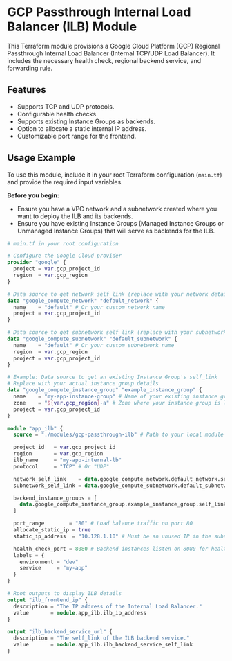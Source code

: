 # GCP Passthrough Internal Load Balancer (ILB) Module

This Terraform module provisions a Google Cloud Platform (GCP) Regional Passthrough Internal Load Balancer (Internal TCP/UDP Load Balancer). It includes the necessary health check, regional backend service, and forwarding rule.

## Features

*   Supports TCP and UDP protocols.
*   Configurable health checks.
*   Supports existing Instance Groups as backends.
*   Option to allocate a static internal IP address.
*   Customizable port range for the frontend.

## Usage Example

To use this module, include it in your root Terraform configuration (`main.tf`) and provide the required input variables.

**Before you begin:**

*   Ensure you have a VPC network and a subnetwork created where you want to deploy the ILB and its backends.
*   Ensure you have existing Instance Groups (Managed Instance Groups or Unmanaged Instance Groups) that will serve as backends for the ILB.

```terraform
# main.tf in your root configuration

# Configure the Google Cloud provider
provider "google" {
  project = var.gcp_project_id
  region  = var.gcp_region
}

# Data source to get network self_link (replace with your network details)
data "google_compute_network" "default_network" {
  name    = "default" # Or your custom network name
  project = var.gcp_project_id
}

# Data source to get subnetwork self_link (replace with your subnetwork details)
data "google_compute_subnetwork" "default_subnetwork" {
  name    = "default" # Or your custom subnetwork name
  region  = var.gcp_region
  project = var.gcp_project_id
}

# Example: Data source to get an existing Instance Group's self_link
# Replace with your actual instance group details
data "google_compute_instance_group" "example_instance_group" {
  name    = "my-app-instance-group" # Name of your existing instance group
  zone    = "${var.gcp_region}-a" # Zone where your instance group is located
  project = var.gcp_project_id
}

module "app_ilb" {
  source = "./modules/gcp-passthrough-ilb" # Path to your local module

  project_id   = var.gcp_project_id
  region       = var.gcp_region
  ilb_name     = "my-app-internal-lb"
  protocol     = "TCP" # Or "UDP"

  network_self_link    = data.google_compute_network.default_network.self_link
  subnetwork_self_link = data.google_compute_subnetwork.default_subnetwork.self_link

  backend_instance_groups = [
    data.google_compute_instance_group.example_instance_group.self_link
  ]

  port_range        = "80" # Load balance traffic on port 80
  allocate_static_ip = true
  static_ip_address  = "10.128.1.10" # Must be an unused IP in the subnetwork range

  health_check_port = 8080 # Backend instances listen on 8080 for health checks
  labels = {
    environment = "dev"
    service     = "my-app"
  }
}

# Root outputs to display ILB details
output "ilb_frontend_ip" {
  description = "The IP address of the Internal Load Balancer."
  value       = module.app_ilb.ilb_ip_address
}

output "ilb_backend_service_url" {
  description = "The self_link of the ILB backend service."
  value       = module.app_ilb.ilb_backend_service_self_link
}
